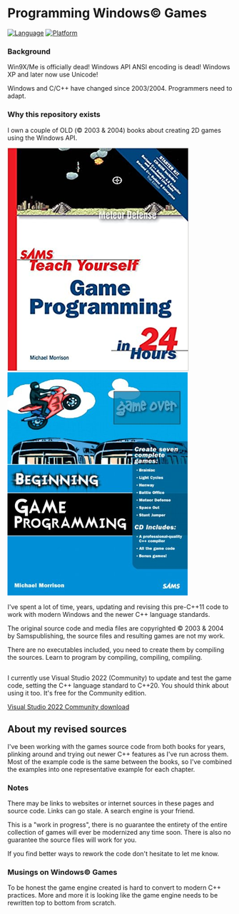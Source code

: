 # Programming Windows© Games

[![Language](https://img.shields.io/badge/Language%20-C++-blue.svg)](https://github.com/GeorgePimpleton/Win32-games/)
[![Platform](https://img.shields.io/badge/Platform%20-Win32-blue.svg)](https://github.com/GeorgePimpleton/Win32-games/)

### Background

Win9X/Me is officially dead!  Windows API ANSI encoding is dead!  Windows XP and later now use Unicode!

Windows and C/C++ have changed since 2003/2004.  Programmers need to adapt.

### Why this repository exists

I own a couple of OLD (© 2003 & 2004) books about creating 2D games using the Windows API.

![Sams Teach Yourself Game Programming in 24 Hours (2003)](tygp24h.jpg) ![Sams Beginning Game Programming (2004)](bgp.jpg)

I've spent a lot of time, years, updating and revising this pre-C++11 code to work with modern Windows and the newer C++ language standards.

The original source code and media files are copyrighted © 2003 & 2004 by Samspublishing, the source files and resulting games are not my work.

There are no executables included, you need to create them by compiling the sources.  Learn to program by compiling, compiling, compiling.

## 

I currently use Visual Studio 2022 (Community) to update and test the game code, setting the C++ language standard to C++20.  You should think about using it too.  It's free for the Community edition.

[Visual Studio 2022 Community download](https://visualstudio.microsoft.com/vs/community/)

## About my revised sources

I've been working with the games source code from both books for years, plinking around and trying out newer C++ features as I've run across them.  Most of the example code is the same between the books, so I've combined the examples into one representative example for each chapter.

### Notes

There may be links to websites or internet sources in these pages and source code. Links can go stale. A search engine is your friend.

This is a "work in progress", there is no guarantee the entirety of the entire collection of games will ever be modernized any time soon.  There is also no guarantee the source files will work for you.

If you find better ways to rework the code don't hesitate to let me know.

### Musings on Windows© Games

To be honest the game engine created is hard to convert to modern C++ practices.  More and more it is looking like the game engine needs to be rewritten top to bottom from scratch.
